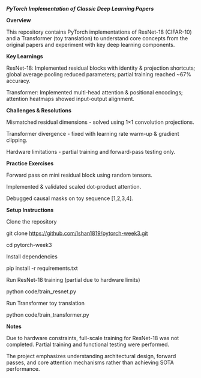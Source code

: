 ***PyTorch Implementation of Classic Deep Learning Papers***


**Overview**

This repository contains PyTorch implementations of ResNet-18 (CIFAR-10) and a Transformer (toy translation) to understand core concepts from the original papers and experiment with key deep learning components.

**Key Learnings**

ResNet-18: Implemented residual blocks with identity & projection shortcuts; global average pooling reduced parameters; partial training reached ~67% accuracy.

Transformer: Implemented multi-head attention & positional encodings; attention heatmaps showed input-output alignment.

**Challenges & Resolutions**

Mismatched residual dimensions - solved using 1×1 convolution projections.

Transformer divergence - fixed with learning rate warm-up & gradient clipping.

Hardware limitations - partial training and forward-pass testing only.

**Practice Exercises**

Forward pass on mini residual block using random tensors.

Implemented & validated scaled dot-product attention.

Debugged causal masks on toy sequence [1,2,3,4].


**Setup Instructions**

Clone the repository

git clone https://github.com/Ishan1819/pytorch-week3.git

cd pytorch-week3


Install dependencies

pip install -r requirements.txt


Run ResNet-18 training (partial due to hardware limits)

python code/train_resnet.py


Run Transformer toy translation

python code/train_transformer.py


**Notes**

Due to hardware constraints, full-scale training for ResNet-18 was not completed. Partial training and functional testing were performed.

The project emphasizes understanding architectural design, forward passes, and core attention mechanisms rather than achieving SOTA performance.
